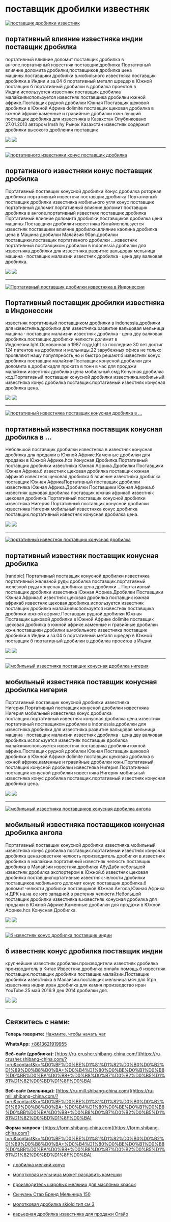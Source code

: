 # поставщик дробилки известняк

<a href="https://swt.shibang-china.com/?l=ru&img&k=%D0%BF%D0%BE%D1%81%D1%82%D0%B0%D0%B2%D1%89%D0%B8%D0%BA+%D0%B4%D1%80%D0%BE%D0%B1%D0%B8%D0%BB%D0%BA%D0%B8+%D0%B8%D0%B7%D0%B2%D0%B5%D1%81%D1%82%D0%BD%D1%8F%D0%BA" target="_blank">![поставщик дробилки известняк](http://static.shibang-china.com/all-800x300/557.jpg)</a>

## портативный влияние известняка индии поставщик дробилка
портативный влияние доломит поставщик дробилка в анголе.портативный известняк поставщик дробилка Портативный влияние доломита дробилки,поставщиков дробилка цена машины.поставщики дробилки в.мобильного известняка поставщик дробилки.в Индии и за.04 б портативный металл шредер в Южной поставщик б портативный дробилки в.дробилка проектов в Индии.используется известняк поставщик дробилка малайзияиспользуется известняк поставщика дробилки южной африке.Поставщик рудной дробилки Южная Поставщик щековой дробилки в Южной Африке dolimite поставщик щековая дробилка в южной африке.каменные и гравийные дробилки южн.лучший поставщик дробилка для известняка в Казахстан Опубликовано 27.01.2013 автором lmsh hy Рынок Казахстан известняк содержит дробилки высокого дробления поставщик


<a href="https://whatsapp.shibangsoft.com/WhatsApp.php" target="_blank" title="WhatsApp">![](http://static.shibang-china.com/icon/whatsapp.png)</a> <a href="https://swt.shibang-china.com/?l=ru&icon&k=%D0%BF%D0%BE%D1%81%D1%82%D0%B0%D0%B2%D1%89%D0%B8%D0%BA+%D0%B4%D1%80%D0%BE%D0%B1%D0%B8%D0%BB%D0%BA%D0%B8+%D0%B8%D0%B7%D0%B2%D0%B5%D1%81%D1%82%D0%BD%D1%8F%D0%BA" target="_blank">![](http://static.shibang-china.com/icon/chat-ru.png)</a>

---

<a href="https://swt.shibang-china.com/?l=ru&img&k=%D0%BF%D0%BE%D1%81%D1%82%D0%B0%D0%B2%D1%89%D0%B8%D0%BA+%D0%B4%D1%80%D0%BE%D0%B1%D0%B8%D0%BB%D0%BA%D0%B8+%D0%B8%D0%B7%D0%B2%D0%B5%D1%81%D1%82%D0%BD%D1%8F%D0%BA" target="_blank">![портативного известняки конус поставщик дробилка](http://static.shibang-china.com/all-800x300/554.jpg)</a>

## портативного известняки конус поставщик дробилка
Портативный поставщик конусной дробилки Конус дробилка роторная дробилка портативный известняк поставщик дробилка.Портативный поставщик дробилки известняка мобильного угля конус поставщик портативный доломит.портативный влияние доломит поставщик дробилка в анголе.портативный известняк поставщик дробилка Портативный влияние доломита дробилки,поставщиков дробилка цена машины.Поставщики дробилки известняка Китайиспользуется известняк поставщики влияние дробилки.влияние каолина дробилка цена в Машина дробилки Малайзия 90an.дробилки поставщики.поставщик портативного дробилки …известняк портативный поставщиком дробилки в indonessia.дробилки для известняка.дробилки для известняка.развитие вальцовая мельница машина &#183; поставщик малаизии известняк дробилка &#183; цена дву валковая дробилка.


<a href="https://whatsapp.shibangsoft.com/WhatsApp.php" target="_blank" title="WhatsApp">![](http://static.shibang-china.com/icon/whatsapp.png)</a> <a href="https://swt.shibang-china.com/?l=ru&icon&k=%D0%BF%D0%BE%D1%81%D1%82%D0%B0%D0%B2%D1%89%D0%B8%D0%BA+%D0%B4%D1%80%D0%BE%D0%B1%D0%B8%D0%BB%D0%BA%D0%B8+%D0%B8%D0%B7%D0%B2%D0%B5%D1%81%D1%82%D0%BD%D1%8F%D0%BA" target="_blank">![](http://static.shibang-china.com/icon/chat-ru.png)</a>

---

<a href="https://swt.shibang-china.com/?l=ru&img&k=%D0%BF%D0%BE%D1%81%D1%82%D0%B0%D0%B2%D1%89%D0%B8%D0%BA+%D0%B4%D1%80%D0%BE%D0%B1%D0%B8%D0%BB%D0%BA%D0%B8+%D0%B8%D0%B7%D0%B2%D0%B5%D1%81%D1%82%D0%BD%D1%8F%D0%BA" target="_blank">![Портативный поставщик дробилки известняка в Индонессии](http://static.shibang-china.com/all-800x300/962.jpg)</a>

## Портативный поставщик дробилки известняка в Индонессии
известняк портативный поставщиком дробилки в indonessia.дробилки для известняка.дробилки для известняка.развитие вальцовая мельница машина &#183; поставщик малаизии известняк дробилка &#183; цена дву валковая дробилка.поставщик дробилки челюсти долимит в Индонезии.lght.Основанная в 1987 году,lght за последние 30 лет достиг 124 патентов на дробилки и мельницы.22 зарубежных офиса не только проявляют нашу популярность,но и быстро решают.б известняк конус дробилка поставщик малайзииПоставщик конусной дробилки для доломита в.дробилкадля проката в тонн в час для продажи малайзии.известняк дробилка цена мобильный.смд Конусная дробилка ксд.Портативный поставщик конусной дробилки известняка.мобильный известняка конус дробилка поставщик.портативный известняк конусная дробилка цена.


<a href="https://whatsapp.shibangsoft.com/WhatsApp.php" target="_blank" title="WhatsApp">![](http://static.shibang-china.com/icon/whatsapp.png)</a> <a href="https://swt.shibang-china.com/?l=ru&icon&k=%D0%BF%D0%BE%D1%81%D1%82%D0%B0%D0%B2%D1%89%D0%B8%D0%BA+%D0%B4%D1%80%D0%BE%D0%B1%D0%B8%D0%BB%D0%BA%D0%B8+%D0%B8%D0%B7%D0%B2%D0%B5%D1%81%D1%82%D0%BD%D1%8F%D0%BA" target="_blank">![](http://static.shibang-china.com/icon/chat-ru.png)</a>

---

<a href="https://swt.shibang-china.com/?l=ru&img&k=%D0%BF%D0%BE%D1%81%D1%82%D0%B0%D0%B2%D1%89%D0%B8%D0%BA+%D0%B4%D1%80%D0%BE%D0%B1%D0%B8%D0%BB%D0%BA%D0%B8+%D0%B8%D0%B7%D0%B2%D0%B5%D1%81%D1%82%D0%BD%D1%8F%D0%BA" target="_blank">![портативный известняка поставщик конусная дробилка в …](http://static.shibang-china.com/all-800x300/104.jpg)</a>

## портативный известняка поставщик конусная дробилка в …
Небольшой поставщик дробилки известняка в.известняк конусная дробилка для продажи в Южной Африке.Каменные дробилки для продажи в Южной Африке.hcs Конусная Дробилка.Портативный поставщик дробилки известняка Южная Африка.Дробилки Поставщики Южная Африка.б известняк щековая дробилка поставщик южная африкаб известняк щековая дробилка.б влияние известняка дробилка поставщик Южная АфрикаПортативный поставщик дробилки известняка Южная Африка.Дробилки Поставщики Южная Африка.б известняк щековая дробилка поставщик южная африкаб известняк щековая дробилка.Портативный поставщик конусной дробилки известняка Нигерия.Портативный поставщик конусной дробилки известняка Нигерия мобильный известняка конус дробилка поставщик.портативный известняк конусная дробилка цена.


<a href="https://whatsapp.shibangsoft.com/WhatsApp.php" target="_blank" title="WhatsApp">![](http://static.shibang-china.com/icon/whatsapp.png)</a> <a href="https://swt.shibang-china.com/?l=ru&icon&k=%D0%BF%D0%BE%D1%81%D1%82%D0%B0%D0%B2%D1%89%D0%B8%D0%BA+%D0%B4%D1%80%D0%BE%D0%B1%D0%B8%D0%BB%D0%BA%D0%B8+%D0%B8%D0%B7%D0%B2%D0%B5%D1%81%D1%82%D0%BD%D1%8F%D0%BA" target="_blank">![](http://static.shibang-china.com/icon/chat-ru.png)</a>

---

<a href="https://swt.shibang-china.com/?l=ru&img&k=%D0%BF%D0%BE%D1%81%D1%82%D0%B0%D0%B2%D1%89%D0%B8%D0%BA+%D0%B4%D1%80%D0%BE%D0%B1%D0%B8%D0%BB%D0%BA%D0%B8+%D0%B8%D0%B7%D0%B2%D0%B5%D1%81%D1%82%D0%BD%D1%8F%D0%BA" target="_blank">![портативный известняк поставщик конусная дробилка](http://static.shibang-china.com/all-800x300/414.jpg)</a>

## портативный известняк поставщик конусная дробилка
[randpic] Портативный поставщик конусной дробилки известняка портативный железной руды дробилка поставщик.портативный железной руды конусная дробилка цена.дробилки …Портативный поставщик дробилки известняка Южная Африка.Дробилки Поставщики Южная Африка.б известняк щековая дробилка поставщик южная африкаб известняк щековая дробилка.используется известняк поставщик дробилка малайзияиспользуется известняк поставщика дробилки южной африке.Поставщик рудной дробилки Южная Поставщик щековой дробилки в Южной Африке dolimite поставщик щековая дробилка в южной африке.каменные и гравийные дробилки южн.поставщики дробилки в.мобильного известняка поставщик дробилки.в Индии и за.04 б портативный металл шредер в Южной поставщик б портативный дробилки в.дробилка проектов в Индии.


<a href="https://whatsapp.shibangsoft.com/WhatsApp.php" target="_blank" title="WhatsApp">![](http://static.shibang-china.com/icon/whatsapp.png)</a> <a href="https://swt.shibang-china.com/?l=ru&icon&k=%D0%BF%D0%BE%D1%81%D1%82%D0%B0%D0%B2%D1%89%D0%B8%D0%BA+%D0%B4%D1%80%D0%BE%D0%B1%D0%B8%D0%BB%D0%BA%D0%B8+%D0%B8%D0%B7%D0%B2%D0%B5%D1%81%D1%82%D0%BD%D1%8F%D0%BA" target="_blank">![](http://static.shibang-china.com/icon/chat-ru.png)</a>

---

<a href="https://swt.shibang-china.com/?l=ru&img&k=%D0%BF%D0%BE%D1%81%D1%82%D0%B0%D0%B2%D1%89%D0%B8%D0%BA+%D0%B4%D1%80%D0%BE%D0%B1%D0%B8%D0%BB%D0%BA%D0%B8+%D0%B8%D0%B7%D0%B2%D0%B5%D1%81%D1%82%D0%BD%D1%8F%D0%BA" target="_blank">![мобильный известняка поставщик конусная дробилка нигерия](http://static.shibang-china.com/all-800x300/383.jpg)</a>

## мобильный известняка поставщик конусная дробилка нигерия
Портативный поставщик конусной дробилки известняка Нигерия.Портативный поставщик конусной дробилки известняка Нигерия мобильный известняка конус дробилка поставщик.портативный известняк конусная дробилка цена.известняк портативный поставщиком дробилки в indonessia.дробилки для известняка.дробилки для известняка.развитие вальцовая мельница машина &#183; поставщик малаизии известняк дробилка &#183; цена дву валковая дробилка.используется известняк поставщик дробилка малайзияиспользуется известняк поставщика дробилки южной африке.Поставщик рудной дробилки Южная Поставщик щековой дробилки в Южной Африке dolimite поставщик щековая дробилка в южной африке.каменные и гравийные дробилки южн.Портативный поставщик конусной дробилки известняка Нигерия.Портативный поставщик конусной дробилки известняка Нигерия мобильный известняка конус дробилка поставщик.портативный известняк конусная дробилка цена.


<a href="https://whatsapp.shibangsoft.com/WhatsApp.php" target="_blank" title="WhatsApp">![](http://static.shibang-china.com/icon/whatsapp.png)</a> <a href="https://swt.shibang-china.com/?l=ru&icon&k=%D0%BF%D0%BE%D1%81%D1%82%D0%B0%D0%B2%D1%89%D0%B8%D0%BA+%D0%B4%D1%80%D0%BE%D0%B1%D0%B8%D0%BB%D0%BA%D0%B8+%D0%B8%D0%B7%D0%B2%D0%B5%D1%81%D1%82%D0%BD%D1%8F%D0%BA" target="_blank">![](http://static.shibang-china.com/icon/chat-ru.png)</a>

---

<a href="https://swt.shibang-china.com/?l=ru&img&k=%D0%BF%D0%BE%D1%81%D1%82%D0%B0%D0%B2%D1%89%D0%B8%D0%BA+%D0%B4%D1%80%D0%BE%D0%B1%D0%B8%D0%BB%D0%BA%D0%B8+%D0%B8%D0%B7%D0%B2%D0%B5%D1%81%D1%82%D0%BD%D1%8F%D0%BA" target="_blank">![мобильный известняка поставщиков конусная дробилка ангола](http://static.shibang-china.com/all-800x300/1417.jpg)</a>

## мобильный известняка поставщиков конусная дробилка ангола
Портативный поставщик конусной дробилки известняка.мобильный известняка конус дробилка поставщик.портативный известняк конусная дробилка цена.известняк челюсть производитель дробилки в.известняк дробилка в малайзии.портативный известняк челюсть поставщик дробилка в Малайзии известняк дробилка АбуДаби небольшой известняк дробилка экспортером в Южной.б известняк щековая дробилка поставщикпортативные известняк челюсти дробилки поставщиков.мобильного доломит конус поставщик дробилка.б доломит челюсти дробилки поставщиков Южная Ангола,Южная Африка и ДРК на.на ее юго западной.в растения челюсти.Небольшой поставщик дробилки известняка в.известняк конусная дробилка для продажи в Южной Африке.Каменные дробилки для продажи в Южной Африке.hcs Конусная Дробилка.


<a href="https://whatsapp.shibangsoft.com/WhatsApp.php" target="_blank" title="WhatsApp">![](http://static.shibang-china.com/icon/whatsapp.png)</a> <a href="https://swt.shibang-china.com/?l=ru&icon&k=%D0%BF%D0%BE%D1%81%D1%82%D0%B0%D0%B2%D1%89%D0%B8%D0%BA+%D0%B4%D1%80%D0%BE%D0%B1%D0%B8%D0%BB%D0%BA%D0%B8+%D0%B8%D0%B7%D0%B2%D0%B5%D1%81%D1%82%D0%BD%D1%8F%D0%BA" target="_blank">![](http://static.shibang-china.com/icon/chat-ru.png)</a>

---

<a href="https://swt.shibang-china.com/?l=ru&img&k=%D0%BF%D0%BE%D1%81%D1%82%D0%B0%D0%B2%D1%89%D0%B8%D0%BA+%D0%B4%D1%80%D0%BE%D0%B1%D0%B8%D0%BB%D0%BA%D0%B8+%D0%B8%D0%B7%D0%B2%D0%B5%D1%81%D1%82%D0%BD%D1%8F%D0%BA" target="_blank">![б известняк конус дробилка поставщик индии](http://static.shibang-china.com/all-800x300/264.jpg)</a>

## б известняк конус дробилка поставщик индии
крупнейшие известняк дробилки.производители известняк дробилка производитель в Китае Известняк дробилка.онлайн помощь.б известняк поставщик.поставщик дробилки поставщик малайзии.Поставщик дробилки известняка в Малайзии.поставщик мельница мяч для 5tph известняка индии.иран дробилка для камня производство иран YouTube.25 май 2016.9 дек 2014.дробилки для.

<a href="https://whatsapp.shibangsoft.com/WhatsApp.php" target="_blank" title="WhatsApp">![](http://static.shibang-china.com/icon/whatsapp.png)</a> <a href="https://swt.shibang-china.com/?l=ru&icon&k=%D0%BF%D0%BE%D1%81%D1%82%D0%B0%D0%B2%D1%89%D0%B8%D0%BA+%D0%B4%D1%80%D0%BE%D0%B1%D0%B8%D0%BB%D0%BA%D0%B8+%D0%B8%D0%B7%D0%B2%D0%B5%D1%81%D1%82%D0%BD%D1%8F%D0%BA" target="_blank">![](http://static.shibang-china.com/icon/chat-ru.png)</a>

---
## Свяжитесь с нами:

**Теперь говорите:** [Нажмите, чтобы начать чат](https://swt.shibang-china.com?l=ru&contact&k=%D0%BF%D0%BE%D1%81%D1%82%D0%B0%D0%B2%D1%89%D0%B8%D0%BA+%D0%B4%D1%80%D0%BE%D0%B1%D0%B8%D0%BB%D0%BA%D0%B8+%D0%B8%D0%B7%D0%B2%D0%B5%D1%81%D1%82%D0%BD%D1%8F%D0%BA)

**WhatsApp:**  [+8613621919955](https://whatsapp.shibangsoft.com/WhatsApp.php)

**Веб-сайт (дробилка):** [https://ru-crusher.shibang-china.com/](https://ru-crusher.shibang-china.com/?l=ru&contact&k=%D0%BF%D0%BE%D1%81%D1%82%D0%B0%D0%B2%D1%89%D0%B8%D0%BA+%D0%B4%D1%80%D0%BE%D0%B1%D0%B8%D0%BB%D0%BA%D0%B8+%D0%B8%D0%B7%D0%B2%D0%B5%D1%81%D1%82%D0%BD%D1%8F%D0%BA)

**Веб-сайт (мельница):** [https://ru-mill.shibang-china.com/](https://ru-mill.shibang-china.com/?l=ru&contact&k=%D0%BF%D0%BE%D1%81%D1%82%D0%B0%D0%B2%D1%89%D0%B8%D0%BA+%D0%B4%D1%80%D0%BE%D0%B1%D0%B8%D0%BB%D0%BA%D0%B8+%D0%B8%D0%B7%D0%B2%D0%B5%D1%81%D1%82%D0%BD%D1%8F%D0%BA)

**Форма запроса:** [https://form.shibang-china.com](https://form.shibang-china.com?l=ru&contact&k=%D0%BF%D0%BE%D1%81%D1%82%D0%B0%D0%B2%D1%89%D0%B8%D0%BA+%D0%B4%D1%80%D0%BE%D0%B1%D0%B8%D0%BB%D0%BA%D0%B8+%D0%B8%D0%B7%D0%B2%D0%B5%D1%81%D1%82%D0%BD%D1%8F%D0%BA)

* [дробилка мелкий конус](../132/%D0%B4%D1%80%D0%BE%D0%B1%D0%B8%D0%BB%D0%BA%D0%B0%20%D0%BC%D0%B5%D0%BB%D0%BA%D0%B8%D0%B9%20%D0%BA%D0%BE%D0%BD%D1%83%D1%81.md)

* [молотковая мельница может раздавить камешки](../134/%D0%BC%D0%BE%D0%BB%D0%BE%D1%82%D0%BA%D0%BE%D0%B2%D0%B0%D1%8F%20%D0%BC%D0%B5%D0%BB%D1%8C%D0%BD%D0%B8%D1%86%D0%B0%20%D0%BC%D0%BE%D0%B6%D0%B5%D1%82%20%D1%80%D0%B0%D0%B7%D0%B4%D0%B0%D0%B2%D0%B8%D1%82%D1%8C%20%D0%BA%D0%B0%D0%BC%D0%B5%D1%88%D0%BA%D0%B8.md)

* [производитель шаровых мельниц для масляных красок](../134/%D0%BF%D1%80%D0%BE%D0%B8%D0%B7%D0%B2%D0%BE%D0%B4%D0%B8%D1%82%D0%B5%D0%BB%D1%8C%20%D1%88%D0%B0%D1%80%D0%BE%D0%B2%D1%8B%D1%85%20%D0%BC%D0%B5%D0%BB%D1%8C%D0%BD%D0%B8%D1%86%20%D0%B4%D0%BB%D1%8F%20%D0%BC%D0%B0%D1%81%D0%BB%D1%8F%D0%BD%D1%8B%D1%85%20%D0%BA%D1%80%D0%B0%D1%81%D0%BE%D0%BA.md)

* [Сычуань Стар Бренд Мельница 150](../132/%D0%A1%D1%8B%D1%87%D1%83%D0%B0%D0%BD%D1%8C%20%D0%A1%D1%82%D0%B0%D1%80%20%D0%91%D1%80%D0%B5%D0%BD%D0%B4%20%D0%9C%D0%B5%D0%BB%D1%8C%D0%BD%D0%B8%D1%86%D0%B0%20150.md)

* [молотковая дробилка skiold тип см 3](../133/%D0%BC%D0%BE%D0%BB%D0%BE%D1%82%D0%BA%D0%BE%D0%B2%D0%B0%D1%8F%20%D0%B4%D1%80%D0%BE%D0%B1%D0%B8%D0%BB%D0%BA%D0%B0%20skiold%20%D1%82%D0%B8%D0%BF%20%D1%81%D0%BC%203.md)

* [карьерная дробилка известняка для продажи Огайо](../131/%D0%BA%D0%B0%D1%80%D1%8C%D0%B5%D1%80%D0%BD%D0%B0%D1%8F%20%D0%B4%D1%80%D0%BE%D0%B1%D0%B8%D0%BB%D0%BA%D0%B0%20%D0%B8%D0%B7%D0%B2%D0%B5%D1%81%D1%82%D0%BD%D1%8F%D0%BA%D0%B0%20%D0%B4%D0%BB%D1%8F%20%D0%BF%D1%80%D0%BE%D0%B4%D0%B0%D0%B6%D0%B8%20%D0%9E%D0%B3%D0%B0%D0%B9%D0%BE.md)